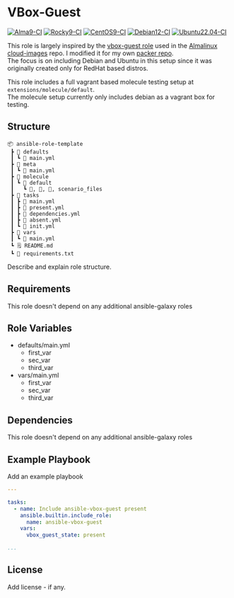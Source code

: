 # VBox-Guest

[![Alma9-CI](https://github.com/philnewm/ansible-vbox-guest/actions/workflows/alma9-ci.yml/badge.svg)](https://github.com/philnewm/ansible-vbox-guest/actions/workflows/alma9-ci.yml) [![Rocky9-CI](https://github.com/philnewm/ansible-vbox-guest/actions/workflows/rocky9-ci.yml/badge.svg)](https://github.com/philnewm/ansible-vbox-guest/actions/workflows/rocky9-ci.yml) [![CentOS9-CI](https://github.com/philnewm/ansible-vbox-guest/actions/workflows/centos9-ci.yml/badge.svg)](https://github.com/philnewm/ansible-vbox-guest/actions/workflows/centos9-ci.yml) [![Debian12-CI](https://github.com/philnewm/ansible-vbox-guest/actions/workflows/debian12-ci.yml/badge.svg)](https://github.com/philnewm/ansible-vbox-guest/actions/workflows/debian12-ci.yml) [![Ubuntu22.04-CI](https://github.com/philnewm/ansible-vbox-guest/actions/workflows/ubuntu2204-ci.yml/badge.svg)](https://github.com/philnewm/ansible-vbox-guest/actions/workflows/ubuntu2204-ci.yml)

This role is largely inspired by the [vbox-guest role](https://github.com/ezamriy/ansible-role-vbox_guest) used in the [Almalinux cloud-images](https://github.com/AlmaLinux/cloud-images/) repo.
I modified it for my own [packer repo](https://github.com/philnewm/packer-templates).<br>
The focus is on including Debian and Ubuntu in this setup since it was originally created only for RedHat based distros.

This role includes a full vagrant based molecule testing setup at `extensions/molecule/default`.<br>
The molecule setup currently only includes debian as a vagrant box for testing.

## Structure

```code
📦 ansible-role-template
 ┣ 📂 defaults
 ┃ ┗ 📜 main.yml
 ┣ 📂 meta
 ┃ ┗ 📜 main.yml
 ┣ 📂 molecule
 ┃ ┗ 📂 default
 ┃   ┗ 📜, 📜, 📜, scenario_files
 ┣ 📂 tasks
 ┃ ┣ 📜 main.yml
 ┃ ┣ 📜 present.yml
 ┃ ┣ 📜 dependencies.yml
 ┃ ┣ 📜 absent.yml
 ┃ ┗ 📜 init.yml
 ┣ 📂 vars
 ┃ ┗ 📜 main.yml
 ┗ 🗒️ README.md
 ┗ 📓 requirements.txt

```

Describe and explain role structure.

## Requirements

This role doesn't depend on any additional ansible-galaxy roles

## Role Variables

* defaults/main.yml
  * first_var
  * sec_var
  * third_var
* vars/main.yml
  * first_var
  * sec_var
  * third_var

## Dependencies

This role doesn't depend on any additional ansible-galaxy roles

## Example Playbook

Add an example playbook

```yaml
---

tasks:
  - name: Include ansible-vbox-guest present
    ansible.builtin.include_role:
      name: ansible-vbox-guest
    vars:
      vbox_guest_state: present

...
```

## License

Add license - if any.
